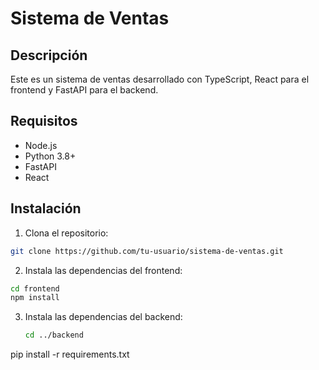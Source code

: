 # Sistema de Ventas

## Descripción

Este es un sistema de ventas desarrollado con TypeScript, React para el frontend y FastAPI para el backend.

## Requisitos

- Node.js
- Python 3.8+
- FastAPI
- React

## Instalación

1. Clona el repositorio:
```bash
git clone https://github.com/tu-usuario/sistema-de-ventas.git

```
2. Instala las dependencias del frontend:
```bash
cd frontend
npm install
````

3. Instala las dependencias del backend:
   ```bash
   cd ../backend
pip install -r requirements.txt

   ```
